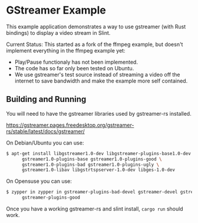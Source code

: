<!-- Copyright © SixtyFPS GmbH <info@slint.dev> ; SPDX-License-Identifier: MIT -->

# GStreamer Example

This example application demonstrates a way to use gstreamer (with Rust bindings) to display a video stream in Slint.

Current Status: This started as a fork of the ffmpeg example, but doesn't implement everything in the ffmpeg example yet:
* Play/Pause functionaly has not been implemented.
* The code has so far only been tested on Ubuntu.
* We use gstreamer's test source instead of streaming a video off the internet to save bandwidth and make the example more self contained.

## Building and Running

You will need to have the gstreamer libraries used by gstreamer-rs installed.

https://gstreamer.pages.freedesktop.org/gstreamer-rs/stable/latest/docs/gstreamer/

On Debian/Ubuntu you can use:

```bash
$ apt-get install libgstreamer1.0-dev libgstreamer-plugins-base1.0-dev \
      gstreamer1.0-plugins-base gstreamer1.0-plugins-good \
      gstreamer1.0-plugins-bad gstreamer1.0-plugins-ugly \
      gstreamer1.0-libav libgstrtspserver-1.0-dev libges-1.0-dev
```

On Opensuse you can use:

```bash
$ zypper in zypper in gstreamer-plugins-bad-devel gstreamer-devel gstreamer-plugins-base-devel \
      gstreamer-plugins-good
```

Once you have a working gstreamer-rs and slint install, `cargo run` should work.
